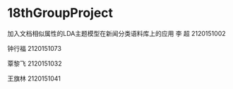 # 18thGroupProject
加入文档相似属性的LDA主题模型在新闻分类语料库上的应用
李  超	2120151002	

钟行福	2120151073

覃黎飞	2120151032

王旗林	2120151041
